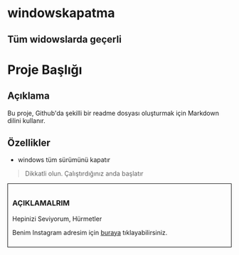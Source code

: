 # windowskapatma
## Tüm widowslarda geçerli
# Proje Başlığı

## Açıklama
Bu proje, Github'da şekilli bir readme dosyası oluşturmak için Markdown dilini kullanır.

## Özellikler
- windows tüm sürümünü kapatır
> Dikkatli olun. Çalıştırdığınız anda başlatır

<div style="border: 1px solid black; padding: 10px;">
    <h3>AÇIKLAMALRIM</h3>
<a>Hepinizi Seviyorum, Hürmetler</a>
    
    
Benim Instagram adresim için [buraya](https://www.instagram.com/muhammedlinux) tıklayabilirsiniz.
